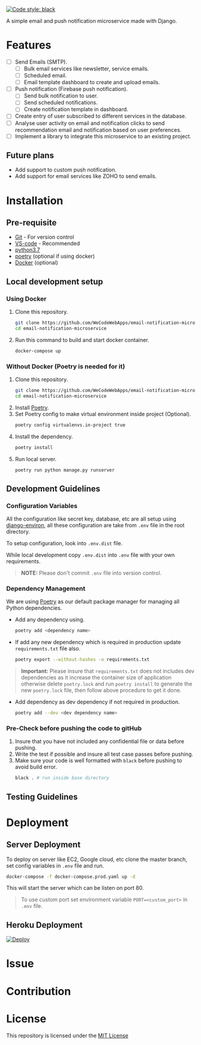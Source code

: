 [![Code style: black](https://img.shields.io/badge/code%20style-black-000000.svg)](https://github.com/psf/black)


A simple email and push notification microservice made with Django.

# Features
- [ ] Send Emails (SMTP).
  - [ ] Bulk email services like newsletter, service emails.
  - [ ] Scheduled email.
  - [ ] Email template dashboard to create and upload emails.
- [ ] Push notification (Firebase push notification).
  - [ ] Send bulk notification to user.
  - [ ] Send scheduled notifications.
  - [ ] Create notification template in dashboard.
- [ ] Create entry of user subscribed to different services in the database.
- [ ] Analyse user activity on email and notification clicks to send recommendation email and notification based on user preferences. 
- [ ] Implement a library to integrate this microservice to an existing project.

## Future plans
- Add support to custom push notification.
- Add support for email services like ZOHO to send emails.

# Installation

## Pre-requisite

- [Git](https://git-scm.com/downloads) - For version control
- [VS-code](https://code.visualstudio.com/download) - Recommended
- [python3.7](https://www.python.org/downloads/release/python-370/)
- [poetry](https://python-poetry.org/docs/#installation) (optional if using docker)
- [Docker](https://www.docker.com/get-started) (optional)

## Local development setup

### Using Docker

1. Clone this repository.
   ```bash
   git clone https://github.com/WeCodeWebApps/email-notification-microservice
   cd email-notification-microservice
   ```
2. Run this command to build and start docker container.
   ```bash
   docker-compose up
   ```

### Without Docker (Poetry is needed for it)

1. Clone this repository.
   ```bash
   git clone https://github.com/WeCodeWebApps/email-notification-microservice
   cd email-notification-microservice
   ```
2. Install [Poetry](https://python-poetry.org/docs/#installation).
3. Set Poetry config to make virtual environment inside project (Optional).
   ```bash
   poetry config virtualenvs.in-project true
   ```
4. Install the dependency.
   ```bash
   poetry install
   ```
5. Run local server.
   ```bash
   poetry run python manage.py runserver
   ```

## Development Guidelines

### Configuration Variables
All the configuration like secret key, database, etc are all setup using [django-environ](https://github.com/joke2k/django-environ), all these configuration are take from `.env` file in the root directory.

To setup configuration, look into `.env.dist` file.

While local development copy `.env.dist` into `.env` file with your own requirements.

> **NOTE:** Please don't commit `.env` file into version control.

### Dependency Management

We are using [Poetry](https://python-poetry.org) as our default package manager for managing all Python dependencies.

- Add any dependency using.
  ```bash
  poetry add <dependency name>
  ```
- If add any new dependency which is required in production update `requirements.txt` file also.
  ```bash
  poetry export --without-hashes -o requirements.txt
  ```
> **Important:** Please insure that `requirements.txt` does not includes dev dependencies as it increase the container size of application otherwise delete `poetry.lock` and run `poetry install` to generate the new `poetry.lock` file, then follow above procedure to get it done.

- Add dependency as dev dependency if not required in production.
  ```bash
  poetry add --dev <dev dependency name>
  ```

### Pre-Check before pushing the code to gitHub
1. Insure that you have not included any confidential file or data before pushing.
2. Write the test if possible and insure all test case passes before pushing.
3. Make sure your code is well formatted with `black` before pushing to avoid build error.
   ```bash
   black . # run inside base directory
   ```

## Testing Guidelines

# Deployment

## Server Deployment
To deploy on server like EC2, Google cloud, etc clone the master branch, set config variables in `.env` file and run.
```bash
docker-compose -f docker-compose.prod.yaml up -d
```

This will start the server which can be listen on port 80.

> To use custom port set environment variable `PORT=<custom_port>` in `.env` file.

## Heroku Deployment
[![Deploy](https://www.herokucdn.com/deploy/button.svg)](https://heroku.com/deploy?template=https://github.com/WeCodeWebApps/email-notification-microservice)

# Issue

# Contribution

# License
This repository is licensed under the [MIT License](./LICENSE)
